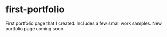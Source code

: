 # first-portfolio
First portfolio page that I created. Includes a few small work samples. New portfolio page coming soon.
